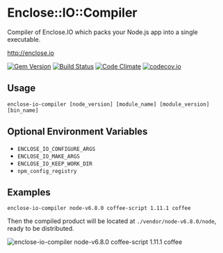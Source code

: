 # Enclose::IO::Compiler

Compiler of Enclose.IO which packs your Node.js app into a single executable.

http://enclose.io

[![Gem Version](https://badge.fury.io/rb/enclose-io-compiler.svg)](https://badge.fury.io/rb/enclose-io-compiler)
[![Build Status](https://travis-ci.org/enclose-io/compiler.svg)](https://travis-ci.org/enclose-io/compiler)
[![Code Climate](https://codeclimate.com/github/enclose-io/compiler/badges/gpa.svg)](https://codeclimate.com/github/enclose-io/compiler)
[![codecov.io](https://codecov.io/github/enclose-io/compiler/coverage.svg?branch=master)](https://codecov.io/github/enclose-io/compiler?branch=master)

## Usage

    enclose-io-compiler [node_version] [module_name] [module_version] [bin_name]

## Optional Environment Variables

* `ENCLOSE_IO_CONFIGURE_ARGS`
* `ENCLOSE_IO_MAKE_ARGS`
* `ENCLOSE_IO_KEEP_WORK_DIR`
* `npm_config_registry`

## Examples

    enclose-io-compiler node-v6.8.0 coffee-script 1.11.1 coffee

Then the compiled product will be located at `./vendor/node-v6.8.0/node`, ready to be distributed.

![enclose-io-compiler node-v6.8.0 coffee-script 1.11.1 coffee](https://github.com/enclose-io/compiler/blob/master/README.png?raw=true)
